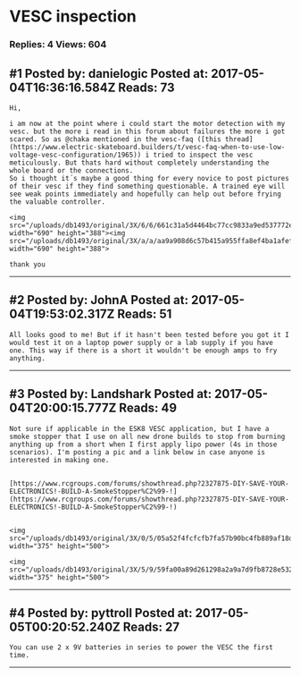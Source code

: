 # VESC inspection

### Replies: 4 Views: 604

## \#1 Posted by: danielogic Posted at: 2017-05-04T16:36:16.584Z Reads: 73

```
Hi,

i am now at the point where i could start the motor detection with my vesc. but the more i read in this forum about failures the more i got scared. So as @chaka mentioned in the vesc-faq ([this thread](https://www.electric-skateboard.builders/t/vesc-faq-when-to-use-low-voltage-vesc-configuration/1965)) i tried to inspect the vesc meticulously. But thats hard without completely understanding the whole board or the connections. 
So i thought it´s maybe a good thing for every novice to post pictures of their vesc if they find something questionable. A trained eye will see weak points immediately and hopefully can help out before frying the valuable controller.

<img src="/uploads/db1493/original/3X/6/6/661c31a5d4464bc77cc9833a9ed537772e5b6a02.jpg" width="690" height="388"><img src="/uploads/db1493/original/3X/a/a/aa9a908d6c57b415a955ffa8ef4ba1afefa1b32c.jpg" width="690" height="388">

thank you
```

---
## \#2 Posted by: JohnA Posted at: 2017-05-04T19:53:02.317Z Reads: 51

```
All looks good to me! But if it hasn't been tested before you got it I would test it on a laptop power supply or a lab supply if you have one. This way if there is a short it wouldn't be enough amps to fry anything.
```

---
## \#3 Posted by: Landshark Posted at: 2017-05-04T20:00:15.777Z Reads: 49

```
Not sure if applicable in the ESK8 VESC application, but I have a smoke stopper that I use on all new drone builds to stop from burning anything up from a short when I first apply lipo power (4s in those scenarios). I'm posting a pic and a link below in case anyone is interested in making one.


[https://www.rcgroups.com/forums/showthread.php?2327875-DIY-SAVE-YOUR-ELECTRONICS!-BUILD-A-SmokeStopper%C2%99-!](https://www.rcgroups.com/forums/showthread.php?2327875-DIY-SAVE-YOUR-ELECTRONICS!-BUILD-A-SmokeStopper%C2%99-!)


<img src="/uploads/db1493/original/3X/0/5/05a52f4fcfcfb7fa57b90bc4fb889af18dfb0588.JPG" width="375" height="500">

<img src="/uploads/db1493/original/3X/5/9/59fa00a89d261298a2a9a7d9fb8728e532e3252b.JPG" width="375" height="500">
```

---
## \#4 Posted by: pyttroll Posted at: 2017-05-05T00:20:52.240Z Reads: 27

```
You can use 2 x 9V batteries in series to power the VESC the first time.
```

---
